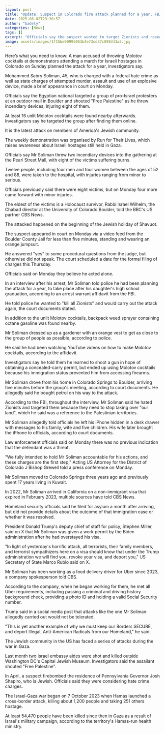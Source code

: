 ```yaml
---
layout: post
title: "Update: Suspect in Colorado fire attack planned for a year, FBI says"
date: 2025-06-02T23:30:57
author: "badely"
categories: [News]
tags: []
excerpt: "Officials say the suspect wanted to target Zionists and researched Molotov cocktails online."
image: assets/images/1f15be90995053b4e73cd37c898343a3.jpg
---
```


Here’s what you need to know: A man accused of throwing Molotov cocktails at demonstrators attending a march for Israeli hostages in Colorado on Sunday planned the attack for a year, investigators say.

Mohammed Sabry Soliman, 45, who is charged with a federal hate crime as well as state charges of attempted murder, assault and use of an explosive device, made  a brief appearance in court on Monday. 

Officials say the Egyptian national targeted a group of pro-Israel protesters at an outdoor mall in Boulder and shouted "Free Palestine" as he threw incendiary devices, injuring eight of them.

At least 16 unlit Molotov cocktails were found nearby afterwards. Investigators say he targeted the group after finding them online.

It is the latest attack on members of America's Jewish community.

The weekly demonstration was organised by Run for Their Lives, which raises awareness about Israeli hostages still held in Gaza.

Officials say Mr Soliman threw two incendiary devices into the gathering at the Pearl Street Mall, with eight of the victims suffering burns. 

Twelve people, including four men and four women between the ages of 52 and 88, were taken to the hospital, with injuries ranging from minor to serious.

Officials previously said there were eight victims, but on Monday four more came forward with minor injuries. 

The eldest of the victims is a Holocaust survivor, Rabbi Israel Wilhelm, the Chabad director at the University of Colorado Boulder, told the BBC's US partner CBS News.

The attacked happened on the beginning of the Jewish holiday of Shavuot.

The suspect appeared in court on Monday via a video feed from the Boulder County Jail for less than five minutes, standing and wearing an orange jumpsuit. 

He answered "yes" to some procedural questions from the judge, but otherwise did not speak. The court scheduled a date for the formal filing of charges this Thursday.

Officials said on Monday they believe he acted alone.

In an interview after his arrest, Mr Soliman told police he had been planning the attack for a year, to take place after his daughter's high school graduation, according to an arrest warrant affidavit from the FBI. 

He told police he wanted to "kill all Zionists" and would carry out the attack again, the court documents stated. 

In addition to the unlit Molotov cocktails, backpack weed sprayer containing octane gasoline was found nearby.

Mr Soliman dressed up as a gardener with an orange vest to get as close to the group of people as possible, according to police.

He said he had been watching YouTube videos on how to make Molotov cocktails, according to the affidavit. 

Investigators say he told them he learned to shoot a gun in hope of obtaining a concealed-carry permit, but ended up using Molotov cocktails because his immigration status prevented him from accessing firearms.

Mr Soliman drove from his home in Colorado Springs to Boulder, arriving five minutes before the group's meeting, according to court documents. He allegedly said he bought petrol on his way to the attack. 

According to the FBI, throughout the interview, Mr Soliman said he hated Zionists and targeted them because they need to stop taking over "our land", which he said was a reference to the Palestinian territories. 

Mr Soliman allegedly told officials he left his iPhone hidden in a desk drawer with messages to his family, wife and five children. His wife later brought the iPhone to officials, according to court documents. 

Law enforcement officials said on Monday there was no previous indication that the defendant was a threat. 

"We fully intended to hold Mr Soliman accountable for his actions, and these charges are the first step," Acting US Attorney for the District of Colorado J Bishop Grewell told a press conference on Monday. 

Mr Soliman moved to Colorado Springs three years ago and previously spent 17 years living in Kuwait.

In 2022, Mr Soliman arrived in California on a non-immigrant visa that expired in February 2023, multiple sources have told CBS News.

Homeland security officials said he filed for asylum a month after arriving, but did not provide details about the outcome of that immigration case or whether it was resolved.

President Donald Trump's deputy chief of staff for policy, Stephen Miller, said on X that Mr Soliman was given a work permit by the Biden administration after he had overstayed his visa.

"In light of yesterday's horrific attack, all terrorists, their family members, and terrorist sympathizers here on a visa should know that under the Trump administration we will find you, revoke your visa, and deport you," US Secretary of State Marco Rubio said on X.

Mr Soliman has been working as a food delivery driver for Uber since 2023, a company spokesperson told CBS. 

According to the company, when he began working for them, he met all Uber requirements, including passing a criminal and driving history background check, providing a photo ID and holding a valid Social Security number.

Trump said in a social media post that attacks like the one Mr Soliman allegedly carried out would not be tolerated. 

"This is yet another example of why we must keep our Borders SECURE, and deport Illegal, Anti-American Radicals from our Homeland," he said.

The Jewish community in the US has faced a series of attacks during the war in Gaza.

Last month two Israel embassy aides were shot and killed outside Washington DC's Capital Jewish Museum. Investigators said the assailant shouted "Free Palestine". 

In April, a suspect firebombed the residence of Pennsylvania Governor Josh Shapiro, who is Jewish. Officials said they were considering hate crime charges. 

The Israel-Gaza war began on 7 October 2023 when Hamas launched a cross-border attack, killing about 1,200 people and taking 251 others hostage.

At least 54,470 people have been killed since then in Gaza as a result of Israel's military campaign, according to the territory's Hamas-run health ministry.

